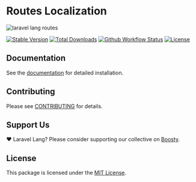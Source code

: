 # Routes Localization

![laravel lang routes](https://preview.dragon-code.pro/laravel-lang/routes-localization.svg?brand=laravel&mode=dark)

[![Stable Version][badge_stable]][link_packagist]
[![Total Downloads][badge_downloads]][link_packagist]
[![Github Workflow Status][badge_build]][link_build]
[![License][badge_license]](https://laravel-lang.com/license.html)

## Documentation

See the [documentation](https://laravel-lang.com/packages-routes.html) for detailed installation.

## Contributing

Please see [CONTRIBUTING](https://laravel-lang.com/contributions.html) for details.

## Support Us

❤️ Laravel Lang? Please consider supporting our collective on [Boosty](https://boosty.to/laravel-lang).

## License

This package is licensed under the [MIT License](https://laravel-lang.com/license.html).


[badge_build]:          https://img.shields.io/github/actions/workflow/status/laravel-lang/routes/tests.yml?branch=main&style=flat-square

[badge_downloads]:      https://img.shields.io/packagist/dt/laravel-lang/routes.svg?style=flat-square

[badge_license]:        https://img.shields.io/packagist/l/laravel-lang/routes.svg?style=flat-square

[badge_stable]:         https://img.shields.io/github/v/release/laravel-lang/routes?label=stable&style=flat-square

[link_build]:           https://github.com/laravel-lang/routes/actions

[link_packagist]:       https://packagist.org/packages/laravel-lang/routes
